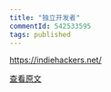 ```yaml
---
title: "独立开发者"
commentId: 542533595
tags: published
---
```


https://indiehackers.net/
    
[查看原文](https://indiehackers.net/)
    